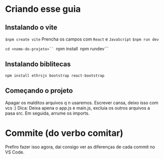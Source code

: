 # Criando esse guia


## Instalando o vite 

```$npm create vite```
Prencha os campos com ```React``` e ```JavaScript```
```$npm run dev```

```cd <nome-do-projeto>``
```npm install```
```npm rundev```

## Instalando biblitecas
```npm install ethrsjs bootstrap react-bootstrap```

## Começando o projeto
Apagar os malditos arquivos q n usaremos.
Escrever cansa, deixo isso com vcs :)
Dica: Deixa apena o app.js e main.js, excluia os outros arquivos a pasa src. Em seguida, arrume os imports.

# Commite (do verbo comitar)
Prefiro fazer isso agora, dai consigo ver as diferenças de cada commit no VS Code.
